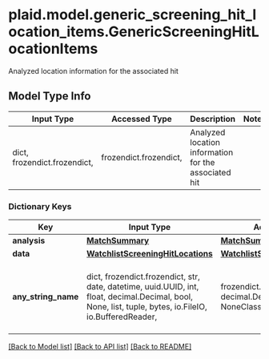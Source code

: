 # plaid.model.generic_screening_hit_location_items.GenericScreeningHitLocationItems

Analyzed location information for the associated hit

## Model Type Info
Input Type | Accessed Type | Description | Notes
------------ | ------------- | ------------- | -------------
dict, frozendict.frozendict,  | frozendict.frozendict,  | Analyzed location information for the associated hit | 

### Dictionary Keys
Key | Input Type | Accessed Type | Description | Notes
------------ | ------------- | ------------- | ------------- | -------------
**analysis** | [**MatchSummary**](MatchSummary.md) | [**MatchSummary**](MatchSummary.md) |  | [optional] 
**data** | [**WatchlistScreeningHitLocations**](WatchlistScreeningHitLocations.md) | [**WatchlistScreeningHitLocations**](WatchlistScreeningHitLocations.md) |  | [optional] 
**any_string_name** | dict, frozendict.frozendict, str, date, datetime, uuid.UUID, int, float, decimal.Decimal, bool, None, list, tuple, bytes, io.FileIO, io.BufferedReader,  | frozendict.frozendict, str, decimal.Decimal, BoolClass, NoneClass, tuple, bytes, FileIO | any string name can be used but the value must be the correct type | [optional]

[[Back to Model list]](../../README.md#documentation-for-models) [[Back to API list]](../../README.md#documentation-for-api-endpoints) [[Back to README]](../../README.md)

